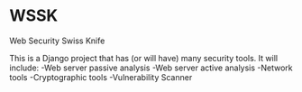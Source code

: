 # WSSK
Web Security Swiss Knife

This is a Django project that has (or will have) many security tools. 
It will include:
	-Web server passive analysis
	-Web server active analysis
	-Network tools
	-Cryptographic tools
	-Vulnerability Scanner


